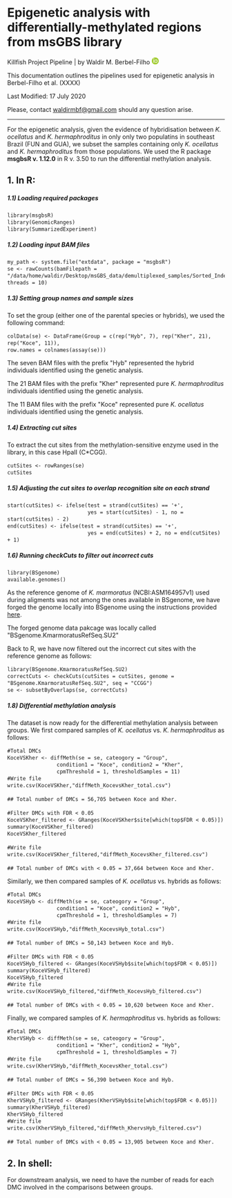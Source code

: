 # Epigenetic analysis with differentially-methylated regions from msGBS library

Killfish Project Pipeline |  by  Waldir M. Berbel-Filho [![Foo](../ORCID-iD.png)](https://orcid.org/0000-0001-6991-4685)

This documentation outlines the pipelines used for epigenetic analysis in Berbel-Filho et al. (XXXX)

Last Modified: 17 July 2020

Please, contact waldirmbf@gmail.com should any question arise.
__________________________________________
 For the epigenetic analysis, given the evidence of hybridisation between _K. ocellatus_ and _K. hermaphroditus_ in only only two populatins in southeast Brazil (FUN and GUA), we  subset the samples containing only _K. ocellatus_ and _K. hermaphroditus_ from those populations. We used the R package **msgbsR v. 1.12.0** in R v. 3.50 to run the differential methylation analysis.

## 1. In R:
##### 1.1) Loading required packages
 ```
 library(msgbsR)
 library(GenomicRanges)
 library(SummarizedExperiment)
```
##### 1.2) Loading input BAM files
```
my_path <- system.file("extdata", package = "msgbsR")
se <- rawCounts(bamFilepath = "/data/home/waldir/Desktop/msGBS_data/demultiplexed_samples/Sorted_Indexed_BAM/New_names/Filtered/Hybrids/", threads = 10)
```

##### 1.3) Setting group names and sample sizes

To set the group (either one of the parental species or hybrids), we used the following command:
```
colData(se) <- DataFrame(Group = c(rep("Hyb", 7), rep("Kher", 21), rep("Koce", 11)),
row.names = colnames(assay(se)))
```
 The seven BAM files with the prefix "Hyb" represented the hybrid individuals identified using the genetic analysis.

 The 21 BAM files with the prefix "Kher" represented pure _K. hermaphroditus_ individuals identified using the genetic analysis.

  The 11 BAM files with the prefix "Koce" represented pure _K. ocellatus_ individuals identified using the genetic analysis.

 ##### 1.4) Extracting cut sites
 To extract the cut sites from the methylation-sensitive enzyme used in the library, in this case HpaII (C*CGG).
 ```
cutSites <- rowRanges(se)
cutSites
```
 ##### 1.5) Adjusting the cut sites to overlap recognition site on each strand
```
start(cutSites) <- ifelse(test = strand(cutSites) == '+',
                          yes = start(cutSites) - 1, no = start(cutSites) - 2)
end(cutSites) <- ifelse(test = strand(cutSites) == '+',
                          yes = end(cutSites) + 2, no = end(cutSites) + 1)
```

 ##### 1.6) Running checkCuts to filter out incorrect cuts
```
library(BSgenome)
available.genomes()
```
As the reference genome of _K. marmoratus_ (NCBI:ASM164957v1) used during aligments was not among the ones available in BSgenome, we have forged the genome locally
into BSgenome using the instructions provided [here](https://www.bioconductor.org/packages/devel/bioc/vignettes/BSgenome/inst/doc/BSgenomeForge.pdf).

The forged genome data pakcage was locally called "BSgenome.KmarmoratusRefSeq.SU2"

Back to R, we have now filtered out the incorrect cut sites with the reference genome as follows:
```
library(BSgenome.KmarmoratusRefSeq.SU2)
correctCuts <- checkCuts(cutSites = cutSites, genome = "BSgenome.KmarmoratusRefSeq.SU2", seq = "CCGG")
se <- subsetByOverlaps(se, correctCuts)
```

##### 1.8) Differential methylation analysis
The dataset is now ready for the differential methylation analysis between groups. We first compared samples of _K. ocellatus_ vs. _K. hermaphroditus_ as follows:
```
#Total DMCs
KoceVSKher <- diffMeth(se = se, cateogory = "Group",
                condition1 = "Koce", condition2 = "Kher",
                cpmThreshold = 1, thresholdSamples = 11)
#Write file         
write.csv(KoceVSKher,"diffMeth_KocevsKher_total.csv")

## Total number of DMCs = 56,705 between Koce and Kher.

#Filter DMCs with FDR < 0.05
KoceVSKher_filtered <- GRanges(KoceVSKher$site[which(top$FDR < 0.05)])
summary(KoceVSKher_filtered)
KoceVSKher_filtered

#Write file
write.csv(KoceVSKher_filtered,"diffMeth_KocevsKher_filtered.csv")

## Total number of DMCs with < 0.05 = 37,664 between Koce and Kher.
```

Similarly, we then compared samples of _K. ocellatus_ vs. hybrids as follows:
```
#Total DMCs
KoceVSHyb <- diffMeth(se = se, cateogory = "Group",
                condition1 = "Koce", condition2 = "Hyb",
                cpmThreshold = 1, thresholdSamples = 7)
#Write file         
write.csv(KoceVSHyb,"diffMeth_KocevsHyb_total.csv")

## Total number of DMCs = 50,143 between Koce and Hyb.

#Filter DMCs with FDR < 0.05
KoceVSHyb_filtered <- GRanges(KoceVSHyb$site[which(top$FDR < 0.05)])
summary(KoceVSHyb_filtered)
KoceVSHyb_filtered
#Write file
write.csv(KoceVSHyb_filtered,"diffMeth_KocevsHyb_filtered.csv")

## Total number of DMCs with < 0.05 = 10,620 between Koce and Kher.

```
Finally, we compared samples of _K. hermaphroditus_ vs. hybrids as follows:
```
#Total DMCs
KherVSHyb <- diffMeth(se = se, cateogory = "Group",
                condition1 = "Kher", condition2 = "Hyb",
                cpmThreshold = 1, thresholdSamples = 7)
#Write file         
write.csv(KherVSHyb,"diffMeth_KocevsKher_total.csv")

## Total number of DMCs = 56,390 between Koce and Hyb.

#Filter DMCs with FDR < 0.05
KherVSHyb_filtered <- GRanges(KherVSHyb$site[which(top$FDR < 0.05)])
summary(KherVSHyb_filtered)
KherVSHyb_filtered
#Write file
write.csv(KherVSHyb_filtered,"diffMeth_KhervsHyb_filtered.csv")

## Total number of DMCs with < 0.05 = 13,905 between Koce and Kher.
```
## 2. In shell:
For downstream analysis, we need to have the number of reads for each DMC involved in the comparisons between groups.
